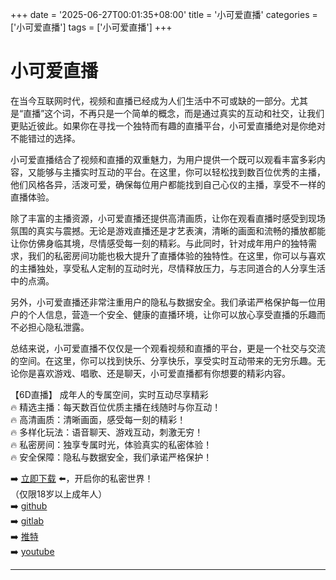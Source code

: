 +++
date = '2025-06-27T00:01:35+08:00'
title = '小可爱直播'
categories = ['小可爱直播']
tags = ['小可爱直播']
+++

# 小可爱直播

在当今互联网时代，视频和直播已经成为人们生活中不可或缺的一部分。尤其是“直播”这个词，不再只是一个简单的概念，而是通过真实的互动和社交，让我们更贴近彼此。如果你在寻找一个独特而有趣的直播平台，小可爱直播绝对是你绝对不能错过的选择。

小可爱直播结合了视频和直播的双重魅力，为用户提供一个既可以观看丰富多彩内容，又能够与主播实时互动的平台。在这里，你可以轻松找到数百位优秀的主播，他们风格各异，活泼可爱，确保每位用户都能找到自己心仪的主播，享受不一样的直播体验。

除了丰富的主播资源，小可爱直播还提供高清画质，让你在观看直播时感受到现场氛围的真实与震撼。无论是游戏直播还是才艺表演，清晰的画面和流畅的播放都能让你仿佛身临其境，尽情感受每一刻的精彩。与此同时，针对成年用户的独特需求，我们的私密房间功能也极大提升了直播体验的独特性。在这里，你可以与喜欢的主播独处，享受私人定制的互动时光，尽情释放压力，与志同道合的人分享生活中的点滴。

另外，小可爱直播还非常注重用户的隐私与数据安全。我们承诺严格保护每一位用户的个人信息，营造一个安全、健康的直播环境，让你可以放心享受直播的乐趣而不必担心隐私泄露。

总结来说，小可爱直播不仅仅是一个观看视频和直播的平台，更是一个社交与交流的空间。在这里，你可以找到快乐、分享快乐，享受实时互动带来的无穷乐趣。无论你是喜欢游戏、唱歌、还是聊天，小可爱直播都有你想要的精彩内容。

【6D直播】
成年人的专属空间，实时互动尽享精彩  
🔥 精选主播：每天数百位优质主播在线随时与你互动！  
🔥 高清画质：清晰画面，感受每一刻的精彩！  
🔥 多样化玩法：语音聊天、游戏互动，刺激无穷！  
🔥 私密房间：独享专属时光，体验真实的私密体验！  
🔥 安全保障：隐私与数据安全，我们承诺严格保护！  

➡️ [立即下载](https://down123.s3.ap-east-1.amazonaws.com/down/down.html?channelCode=blog) ⬅️，开启你的私密世界！  
（仅限18岁以上成年人）  
➡️ [github](https://aldult-live.github.io/)  
➡️ [gitlab](https://seo-09598d.gitlab.io/)  
➡️ [推特](https://x.com/wegame33)  
➡️ [youtube](https://www.youtube.com/@6Dlive)  

---
